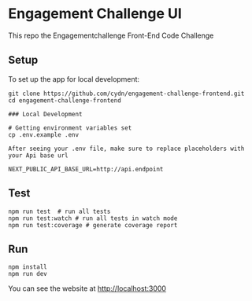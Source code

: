 # Engagement Challenge UI

This repo the Engagementchallenge Front-End Code Challenge

## Setup

To set up the app for local development:

```
git clone https://github.com/cydn/engagement-challenge-frontend.git
cd engagement-challenge-frontend

### Local Development

# Getting environment variables set
cp .env.example .env

After seeing your .env file, make sure to replace placeholders with your Api base url

NEXT_PUBLIC_API_BASE_URL=http://api.endpoint
```

## Test

```
npm run test  # run all tests
npm run test:watch # run all tests in watch mode
npm run test:coverage # generate coverage report
```

## Run

```
npm install
npm run dev
```

You can see the website at [http://localhost:3000](http://localhost:3000)
